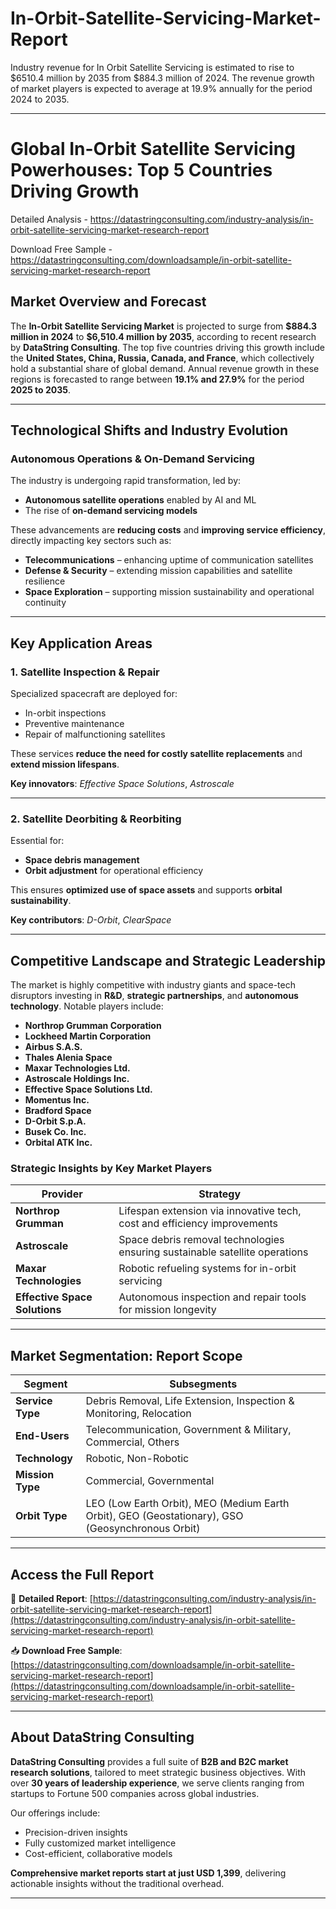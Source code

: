# In-Orbit-Satellite-Servicing-Market-Report

Industry revenue for In Orbit Satellite Servicing is estimated to rise to $6510.4 million by 2035 from $884.3 million of 2024. The revenue growth of market players is expected to average at 19.9% annually for the period 2024 to 2035.

---

# **Global In-Orbit Satellite Servicing Powerhouses: Top 5 Countries Driving Growth**

Detailed Analysis - https://datastringconsulting.com/industry-analysis/in-orbit-satellite-servicing-market-research-report

Download Free Sample - https://datastringconsulting.com/downloadsample/in-orbit-satellite-servicing-market-research-report

## **Market Overview and Forecast**

The **In-Orbit Satellite Servicing Market** is projected to surge from **\$884.3 million in 2024** to **\$6,510.4 million by 2035**, according to recent research by **DataString Consulting**.
The top five countries driving this growth include the **United States, China, Russia, Canada, and France**, which collectively hold a substantial share of global demand.
Annual revenue growth in these regions is forecasted to range between **19.1% and 27.9%** for the period **2025 to 2035**.

---

## **Technological Shifts and Industry Evolution**

### **Autonomous Operations & On-Demand Servicing**

The industry is undergoing rapid transformation, led by:

* **Autonomous satellite operations** enabled by AI and ML
* The rise of **on-demand servicing models**

These advancements are **reducing costs** and **improving service efficiency**, directly impacting key sectors such as:

* **Telecommunications** – enhancing uptime of communication satellites
* **Defense & Security** – extending mission capabilities and satellite resilience
* **Space Exploration** – supporting mission sustainability and operational continuity

---

## **Key Application Areas**

### **1. Satellite Inspection & Repair**

Specialized spacecraft are deployed for:

* In-orbit inspections
* Preventive maintenance
* Repair of malfunctioning satellites

These services **reduce the need for costly satellite replacements** and **extend mission lifespans**.

**Key innovators**: *Effective Space Solutions*, *Astroscale*

---

### **2. Satellite Deorbiting & Reorbiting**

Essential for:

* **Space debris management**
* **Orbit adjustment** for operational efficiency

This ensures **optimized use of space assets** and supports **orbital sustainability**.

**Key contributors**: *D-Orbit*, *ClearSpace*

---

## **Competitive Landscape and Strategic Leadership**

The market is highly competitive with industry giants and space-tech disruptors investing in **R\&D**, **strategic partnerships**, and **autonomous technology**.
Notable players include:

* **Northrop Grumman Corporation**
* **Lockheed Martin Corporation**
* **Airbus S.A.S.**
* **Thales Alenia Space**
* **Maxar Technologies Ltd.**
* **Astroscale Holdings Inc.**
* **Effective Space Solutions Ltd.**
* **Momentus Inc.**
* **Bradford Space**
* **D-Orbit S.p.A.**
* **Busek Co. Inc.**
* **Orbital ATK Inc.**

### **Strategic Insights by Key Market Players**

| **Provider**                  | **Strategy**                                                                |
| ----------------------------- | --------------------------------------------------------------------------- |
| **Northrop Grumman**          | Lifespan extension via innovative tech, cost and efficiency improvements    |
| **Astroscale**                | Space debris removal technologies ensuring sustainable satellite operations |
| **Maxar Technologies**        | Robotic refueling systems for in-orbit servicing                            |
| **Effective Space Solutions** | Autonomous inspection and repair tools for mission longevity                |

---

## **Market Segmentation: Report Scope**

| **Segment**      | **Subsegments**                                                                                  |
| ---------------- | ------------------------------------------------------------------------------------------------ |
| **Service Type** | Debris Removal, Life Extension, Inspection & Monitoring, Relocation                              |
| **End-Users**    | Telecommunication, Government & Military, Commercial, Others                                     |
| **Technology**   | Robotic, Non-Robotic                                                                             |
| **Mission Type** | Commercial, Governmental                                                                         |
| **Orbit Type**   | LEO (Low Earth Orbit), MEO (Medium Earth Orbit), GEO (Geostationary), GSO (Geosynchronous Orbit) |

---

## **Access the Full Report**

📘 **Detailed Report**:
[https://datastringconsulting.com/industry-analysis/in-orbit-satellite-servicing-market-research-report](https://datastringconsulting.com/industry-analysis/in-orbit-satellite-servicing-market-research-report)

📥 **Download Free Sample**:
[https://datastringconsulting.com/downloadsample/in-orbit-satellite-servicing-market-research-report](https://datastringconsulting.com/downloadsample/in-orbit-satellite-servicing-market-research-report)

---

## **About DataString Consulting**

**DataString Consulting** provides a full suite of **B2B and B2C market research solutions**, tailored to meet strategic business objectives. With over **30 years of leadership experience**, we serve clients ranging from startups to Fortune 500 companies across global industries.

Our offerings include:

* Precision-driven insights
* Fully customized market intelligence
* Cost-efficient, collaborative models

**Comprehensive market reports start at just USD 1,399**, delivering actionable insights without the traditional overhead.

---
